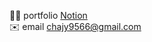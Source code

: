 
🧑‍💻 portfolio <a href="https://chaajae.notion.site/chaajae/4135204de91f4cb98f72c4519571fd34">[Notion](https://chaajae.notion)</a>  
✉️ email chajy9566@gmail.com
